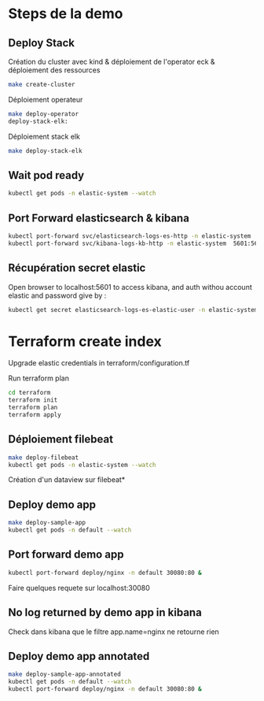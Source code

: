# Steps de la demo

## Deploy Stack

Création du cluster avec kind & déploiement de l'operator eck & déploiement des ressources
```bash
make create-cluster
```

Déploiement operateur
```bash
make deploy-operator
deploy-stack-elk:
```

Déploiement stack elk
```bash
make deploy-stack-elk
```

## Wait pod ready

```bash
kubectl get pods -n elastic-system --watch
```

## Port Forward elasticsearch & kibana
```bash
kubectl port-forward svc/elasticsearch-logs-es-http -n elastic-system  9200:9200 & 
kubectl port-forward svc/kibana-logs-kb-http -n elastic-system  5601:5601 & 
```

## Récupération secret elastic

Open browser to localhost:5601 to access kibana, and auth withou account elastic and password give by :
```bash
kubectl get secret elasticsearch-logs-es-elastic-user -n elastic-system -o jsonpath='{.data.elastic}' | base64 --decode
```
# Terraform create index

Upgrade elastic credentials in terraform/configuration.tf

Run terraform plan
```bash
cd terraform
terraform init
terraform plan
terraform apply
```



## Déploiement filebeat

```bash
make deploy-filebeat
kubectl get pods -n elastic-system --watch
```

Création d'un dataview sur filebeat*

## Deploy demo app

```bash
make deploy-sample-app
kubectl get pods -n default --watch
```

## Port forward demo app

```bash
kubectl port-forward deploy/nginx -n default 30080:80 &
```

Faire quelques requete sur localhost:30080

## No log returned by demo app in kibana

Check dans kibana que le filtre app.name=nginx ne retourne rien

## Deploy demo app annotated

```bash
make deploy-sample-app-annotated
kubectl get pods -n default --watch
kubectl port-forward deploy/nginx -n default 30080:80 &
```
